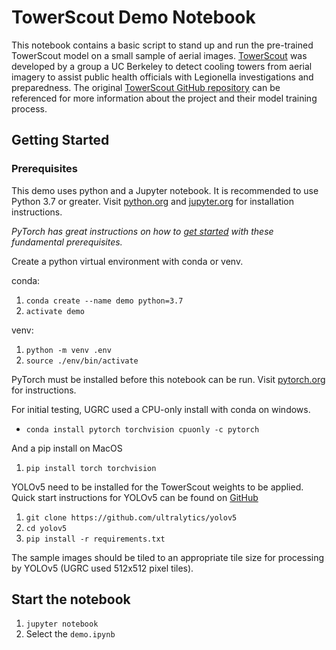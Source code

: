 # TowerScout Demo Notebook

This notebook contains a basic script to stand up and run the pre-trained TowerScout model on a small sample of aerial images. [TowerScout](https://groups.ischool.berkeley.edu/TowerScout/) was developed by a group a UC Berkeley to detect cooling towers from aerial imagery to assist public health officials with Legionella investigations and preparedness. The original [TowerScout GitHub repository](https://github.com/TowerScout/TowerScout) can be referenced for more information about the project and their model training process.

## Getting Started

### Prerequisites

This demo uses python and a Jupyter notebook. It is recommended to use Python 3.7 or greater. Visit [python.org](https://www.python.org/downloads/) and [jupyter.org](https://jupyter.org/install) for installation instructions.

_PyTorch has great instructions on how to [get started](https://pytorch.org/get-started/locally/) with these fundamental prerequisites._

Create a python virtual environment with conda or venv.

conda:

  1. `conda create --name demo python=3.7`
  1. `activate demo`

venv:

  1. `python -m venv .env`
  1. `source ./env/bin/activate`

PyTorch must be installed before this notebook can be run. Visit [pytorch.org](https://pytorch.org/get-started/locally/) for instructions.

For initial testing, UGRC used a CPU-only install with conda on windows.

- `conda install pytorch torchvision cpuonly -c pytorch`

And a pip install on MacOS

1. `pip install torch torchvision`

YOLOv5 need to be installed for the TowerScout weights to be applied. Quick start instructions for YOLOv5 can be found on [GitHub](https://github.com/ultralytics/yolov5)

1. `git clone https://github.com/ultralytics/yolov5`
2. `cd yolov5`
3. `pip install -r requirements.txt`

The sample images should be tiled to an appropriate tile size for processing by YOLOv5 (UGRC used 512x512 pixel tiles).

## Start the notebook

1. `jupyter notebook`
1. Select the `demo.ipynb`

